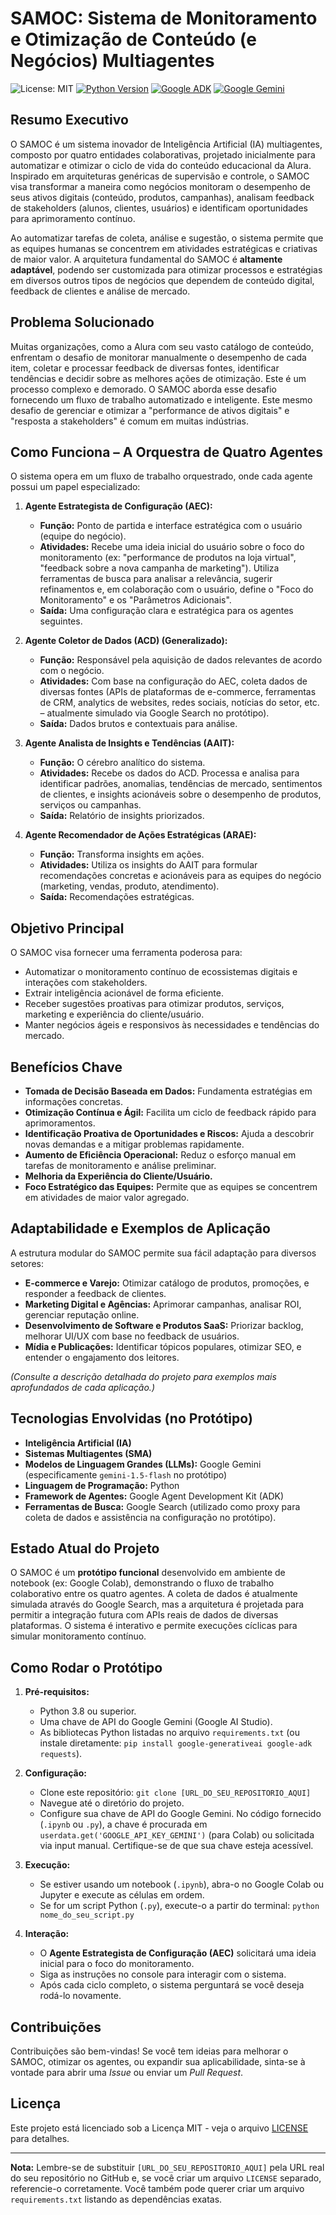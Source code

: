 # SAMOC: Sistema de Monitoramento e Otimização de Conteúdo (e Negócios) Multiagentes

![License: MIT](https://img.shields.io/badge/License-MIT-yellow.svg)
[![Python Version](https://img.shields.io/badge/python-3.8+-blue.svg)](https://www.python.org/downloads/)
[![Google ADK](https://img.shields.io/badge/Framework-Google%20ADK-orange.svg)](https://github.com/google/agent-development-kit)
[![Google Gemini](https://img.shields.io/badge/LLM-Google%20Gemini-green.svg)](https://deepmind.google/technologies/gemini/)

## Resumo Executivo

O SAMOC é um sistema inovador de Inteligência Artificial (IA) multiagentes, composto por quatro entidades colaborativas, projetado inicialmente para automatizar e otimizar o ciclo de vida do conteúdo educacional da Alura. Inspirado em arquiteturas genéricas de supervisão e controle, o SAMOC visa transformar a maneira como negócios monitoram o desempenho de seus ativos digitais (conteúdo, produtos, campanhas), analisam feedback de stakeholders (alunos, clientes, usuários) e identificam oportunidades para aprimoramento contínuo.

Ao automatizar tarefas de coleta, análise e sugestão, o sistema permite que as equipes humanas se concentrem em atividades estratégicas e criativas de maior valor. A arquitetura fundamental do SAMOC é **altamente adaptável**, podendo ser customizada para otimizar processos e estratégias em diversos outros tipos de negócios que dependem de conteúdo digital, feedback de clientes e análise de mercado.

## Problema Solucionado

Muitas organizações, como a Alura com seu vasto catálogo de conteúdo, enfrentam o desafio de monitorar manualmente o desempenho de cada item, coletar e processar feedback de diversas fontes, identificar tendências e decidir sobre as melhores ações de otimização. Este é um processo complexo e demorado. O SAMOC aborda esse desafio fornecendo um fluxo de trabalho automatizado e inteligente. Este mesmo desafio de gerenciar e otimizar a "performance de ativos digitais" e "resposta a stakeholders" é comum em muitas indústrias.

## Como Funciona – A Orquestra de Quatro Agentes

O sistema opera em um fluxo de trabalho orquestrado, onde cada agente possui um papel especializado:

1.  **Agente Estrategista de Configuração (AEC):**
    *   **Função:** Ponto de partida e interface estratégica com o usuário (equipe do negócio).
    *   **Atividades:** Recebe uma ideia inicial do usuário sobre o foco do monitoramento (ex: "performance de produtos na loja virtual", "feedback sobre a nova campanha de marketing"). Utiliza ferramentas de busca para analisar a relevância, sugerir refinamentos e, em colaboração com o usuário, define o "Foco do Monitoramento" e os "Parâmetros Adicionais".
    *   **Saída:** Uma configuração clara e estratégica para os agentes seguintes.

2.  **Agente Coletor de Dados (ACD) (Generalizado):**
    *   **Função:** Responsável pela aquisição de dados relevantes de acordo com o negócio.
    *   **Atividades:** Com base na configuração do AEC, coleta dados de diversas fontes (APIs de plataformas de e-commerce, ferramentas de CRM, analytics de websites, redes sociais, notícias do setor, etc. – atualmente simulado via Google Search no protótipo).
    *   **Saída:** Dados brutos e contextuais para análise.

3.  **Agente Analista de Insights e Tendências (AAIT):**
    *   **Função:** O cérebro analítico do sistema.
    *   **Atividades:** Recebe os dados do ACD. Processa e analisa para identificar padrões, anomalias, tendências de mercado, sentimentos de clientes, e insights acionáveis sobre o desempenho de produtos, serviços ou campanhas.
    *   **Saída:** Relatório de insights priorizados.

4.  **Agente Recomendador de Ações Estratégicas (ARAE):**
    *   **Função:** Transforma insights em ações.
    *   **Atividades:** Utiliza os insights do AAIT para formular recomendações concretas e acionáveis para as equipes do negócio (marketing, vendas, produto, atendimento).
    *   **Saída:** Recomendações estratégicas.

## Objetivo Principal

O SAMOC visa fornecer uma ferramenta poderosa para:
*   Automatizar o monitoramento contínuo de ecossistemas digitais e interações com stakeholders.
*   Extrair inteligência acionável de forma eficiente.
*   Receber sugestões proativas para otimizar produtos, serviços, marketing e experiência do cliente/usuário.
*   Manter negócios ágeis e responsivos às necessidades e tendências do mercado.

## Benefícios Chave

*   **Tomada de Decisão Baseada em Dados:** Fundamenta estratégias em informações concretas.
*   **Otimização Contínua e Ágil:** Facilita um ciclo de feedback rápido para aprimoramentos.
*   **Identificação Proativa de Oportunidades e Riscos:** Ajuda a descobrir novas demandas e a mitigar problemas rapidamente.
*   **Aumento de Eficiência Operacional:** Reduz o esforço manual em tarefas de monitoramento e análise preliminar.
*   **Melhoria da Experiência do Cliente/Usuário.**
*   **Foco Estratégico das Equipes:** Permite que as equipes se concentrem em atividades de maior valor agregado.

## Adaptabilidade e Exemplos de Aplicação

A estrutura modular do SAMOC permite sua fácil adaptação para diversos setores:

*   **E-commerce e Varejo:** Otimizar catálogo de produtos, promoções, e responder a feedback de clientes.
*   **Marketing Digital e Agências:** Aprimorar campanhas, analisar ROI, gerenciar reputação online.
*   **Desenvolvimento de Software e Produtos SaaS:** Priorizar backlog, melhorar UI/UX com base no feedback de usuários.
*   **Mídia e Publicações:** Identificar tópicos populares, otimizar SEO, e entender o engajamento dos leitores.

*(Consulte a descrição detalhada do projeto para exemplos mais aprofundados de cada aplicação.)*

## Tecnologias Envolvidas (no Protótipo)

*   **Inteligência Artificial (IA)**
*   **Sistemas Multiagentes (SMA)**
*   **Modelos de Linguagem Grandes (LLMs):** Google Gemini (especificamente `gemini-1.5-flash` no protótipo)
*   **Linguagem de Programação:** Python
*   **Framework de Agentes:** Google Agent Development Kit (ADK)
*   **Ferramentas de Busca:** Google Search (utilizado como proxy para coleta de dados e assistência na configuração no protótipo).

## Estado Atual do Projeto

O SAMOC é um **protótipo funcional** desenvolvido em ambiente de notebook (ex: Google Colab), demonstrando o fluxo de trabalho colaborativo entre os quatro agentes. A coleta de dados é atualmente simulada através do Google Search, mas a arquitetura é projetada para permitir a integração futura com APIs reais de dados de diversas plataformas. O sistema é interativo e permite execuções cíclicas para simular monitoramento contínuo.

## Como Rodar o Protótipo

1.  **Pré-requisitos:**
    *   Python 3.8 ou superior.
    *   Uma chave de API do Google Gemini (Google AI Studio).
    *   As bibliotecas Python listadas no arquivo `requirements.txt` (ou instale diretamente: `pip install google-generativeai google-adk requests`).

2.  **Configuração:**
    *   Clone este repositório: `git clone [URL_DO_SEU_REPOSITORIO_AQUI]`
    *   Navegue até o diretório do projeto.
    *   Configure sua chave de API do Google Gemini. No código fornecido (`.ipynb` ou `.py`), a chave é procurada em `userdata.get('GOOGLE_API_KEY_GEMINI')` (para Colab) ou solicitada via input manual. Certifique-se de que sua chave esteja acessível.

3.  **Execução:**
    *   Se estiver usando um notebook (`.ipynb`), abra-o no Google Colab ou Jupyter e execute as células em ordem.
    *   Se for um script Python (`.py`), execute-o a partir do terminal: `python nome_do_seu_script.py`

4.  **Interação:**
    *   O **Agente Estrategista de Configuração (AEC)** solicitará uma ideia inicial para o foco do monitoramento.
    *   Siga as instruções no console para interagir com o sistema.
    *   Após cada ciclo completo, o sistema perguntará se você deseja rodá-lo novamente.

## Contribuições

Contribuições são bem-vindas! Se você tem ideias para melhorar o SAMOC, otimizar os agentes, ou expandir sua aplicabilidade, sinta-se à vontade para abrir uma *Issue* ou enviar um *Pull Request*.

## Licença

Este projeto está licenciado sob a Licença MIT - veja o arquivo [LICENSE](LICENSE) para detalhes.

---

**Nota:** Lembre-se de substituir `[URL_DO_SEU_REPOSITORIO_AQUI]` pela URL real do seu repositório no GitHub e, se você criar um arquivo `LICENSE` separado, referencie-o corretamente. Você também pode querer criar um arquivo `requirements.txt` listando as dependências exatas.
